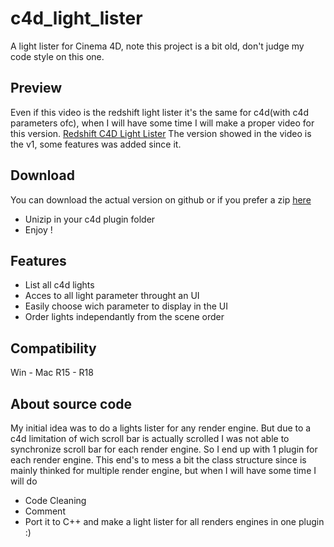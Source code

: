 # c4d_light_lister
A light lister for Cinema 4D, note this project is a bit old, don't judge my code style on this one.

## Preview
Even if this video is the redshift light lister it's the same for c4d(with c4d parameters ofc), when I will have some time I will make a proper video for this version.
[Redshift C4D Light Lister](https://vimeo.com/213734948)
The version showed in the video is the v1, some features was added since it.

## Download
You can download the actual version on github or if you prefer a zip [here](http://graphos.xyz/files/Plugin/graph_c4d_lightlister/graph_c4d_lightlister.zip)
- Unizip in your c4d plugin folder
- Enjoy !

## Features
- List all c4d lights
- Acces to all light parameter throught an UI
- Easily choose wich parameter to display in the UI
- Order lights independantly from the scene order

## Compatibility
 Win - Mac
 R15 - R18

## About source code
My initial idea was to do a lights lister for any render engine. 
But due to a c4d limitation of wich scroll bar is actually scrolled I was not able to synchronize scroll bar for each render engine.
So I end up with 1 plugin for each render engine.
This end's to mess a bit the class structure since is mainly thinked for multiple render engine, but when I will have some time I will do 
- Code Cleaning
- Comment
- Port it to C++ and make a light lister for all renders engines in one plugin :)
